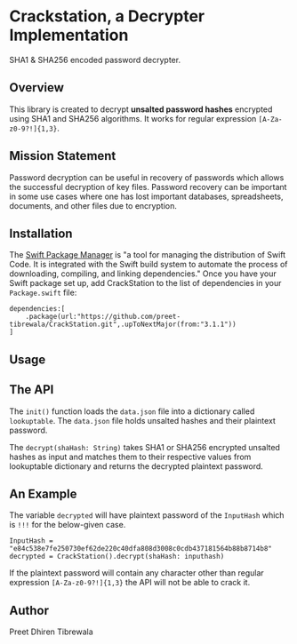 # **Crackstation, a Decrypter Implementation**
SHA1 & SHA256 encoded password decrypter. 

Overview
--

This library is created to decrypt **unsalted password hashes** encrypted using SHA1 and SHA256 algorithms. It works for regular expression `[A-Za-z0-9?!]{1,3}`. 

Mission Statement
--

Password decryption can be useful in recovery of passwords which allows the successful decryption of key files. Password recovery can be important in some use cases where one has lost important databases, spreadsheets, documents, and other files due to encryption.

Installation
--

The [Swift Package Manager]( https://www.swift.org/package-manager) is "a tool for managing the distribution of Swift Code. It is integrated with the Swift build system to automate the process of downloading, compiling, and linking dependencies."
Once you have your Swift package set up, add CrackStation to the list of dependencies in your `Package.swift` file:
```
dependencies:[
    .package(url:"https://github.com/preet-tibrewala/CrackStation.git",.upToNextMajor(from:"3.1.1"))
]
```

Usage
--
The API
--

The `init()` function loads the `data.json` file into a dictionary called `lookuptable`. The `data.json` file holds unsalted hashes and their plaintext password.


The `decrypt(shaHash: String)` takes SHA1 or SHA256 encrypted unsalted hashes as input and matches them to their respective values from lookuptable dictionary and returns the decrypted plaintext password.



An Example
--

The variable `decrypted` will have plaintext password of the `InputHash` which is `!!!` for the below-given case.
```
InputHash = "e84c538e7fe250730ef62de220c40dfa808d3008c0cdb437181564b88b8714b8"
decrypted = CrackStation().decrypt(shaHash: inputhash)
```
If the plaintext password will contain any character other than regular expression `[A-Za-z0-9?!]{1,3}` the API will not be able to crack it.

Author
--

Preet Dhiren Tibrewala